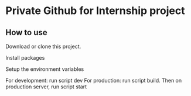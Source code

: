 # Private Github for Internship project

## How to use

Download or clone this project.

Install packages

Setup the environment variables

For development: run script dev
For production: run script build. Then on production server, run script start
